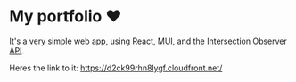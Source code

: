 # My portfolio ❤️

It's a very simple web app, using React, MUI, and the [Intersection Observer API](https://developer.mozilla.org/en-US/docs/Web/API/Intersection_Observer_API).

Heres the link to it: https://d2ck99rhn8lygf.cloudfront.net/

